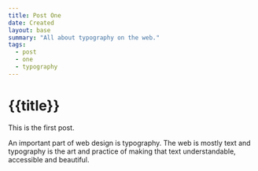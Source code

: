 ```yaml
---
title: Post One
date: Created
layout: base
summary: "All about typography on the web."
tags:
  - post
  - one
  - typography
---
```


# {{title}}

This is the first post.

An important part of web design is typography. The web is mostly text and typography is the art and practice of making that text understandable, accessible and beautiful.